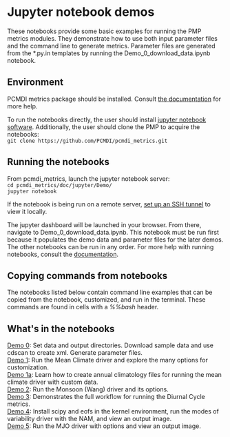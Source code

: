 # Jupyter notebook demos  

These notebooks provide some basic examples for running the PMP metrics modules. They demonstrate how to use both input parameter files and the command line to generate metrics. Parameter files are generated from the \*.py.in templates by running the Demo_0_download_data.ipynb notebook.

## Environment  
PCMDI metrics package should be installed. Consult [the documentation](http://pcmdi.github.io/pcmdi_metrics/install-using-anaconda.html) for more help.   

To run the notebooks directly, the user should install [jupyter notebook software](https://jupyter.org/install). Additionally, the user should clone the PMP to acquire the notebooks:  
`git clone https://github.com/PCMDI/pcmdi_metrics.git`  

## Running the notebooks  
From pcmdi_metrics, launch the jupyter notebook server:  
`cd pcmdi_metrics/doc/jupyter/Demo/`  
`jupyter notebook`  

If the notebook is being run on a remote server, [set up an SSH tunnel](https://docs.anaconda.com/anaconda/user-guide/tasks/remote-jupyter-notebook/) to view it locally.  

The jupyter dashboard will be launched in your browser. From there, navigate to Demo_0_download_data.ipynb. This notebook must be run first because it populates the demo data and parameter files for the later demos. The other notebooks can be run in any order. For more help with running notebooks, consult the [documentation](https://jupyter.readthedocs.io/en/latest/running.html#running).  

## Copying commands from notebooks  
The notebooks listed below contain command line examples that can be copied from the notebook, customized, and run in the terminal. These commands are found in cells with a *%%bash* header.

## What's in the notebooks  
[Demo 0](https://github.com/PCMDI/pcmdi_metrics/blob/master/doc/jupyter/Demo/Demo_0_download_data.ipynb): Set data and output directories. Download sample data and use cdscan to create xml. Generate parameter files.    
[Demo 1](https://github.com/PCMDI/pcmdi_metrics/blob/master/doc/jupyter/Demo/Demo_1_mean_climate.ipynb): Run the Mean Climate driver and explore the many options for customization.  
[Demo 1a](https://github.com/PCMDI/pcmdi_metrics/blob/master/doc/jupyter/Demo/Demo_1a_compute_climatologies.ipynb): Learn how to create annual climatology files for running the mean climate driver with custom data.  
[Demo 2](https://github.com/PCMDI/pcmdi_metrics/blob/master/doc/jupyter/Demo/Demo_2_monsoon_wang.ipynb): Run the Monsoon (Wang) driver and its options.  
[Demo 3](https://github.com/PCMDI/pcmdi_metrics/blob/master/doc/jupyter/Demo/Demo_3_diurnal_cycle.ipynb): Demonstrates the full workflow for running the Diurnal Cycle metrics.  
[Demo 4](https://github.com/PCMDI/pcmdi_metrics/blob/master/doc/jupyter/Demo/Demo_4_modes_of_variability.ipynb): Install scipy and eofs in the kernel environment, run the modes of variability driver with the NAM, and view an output image.  
[Demo 5](https://github.com/PCMDI/pcmdi_metrics/blob/master/doc/jupyter/Demo/Demo_5_mjo_metrics.ipynb): Run the MJO driver with options and view an output image.  
